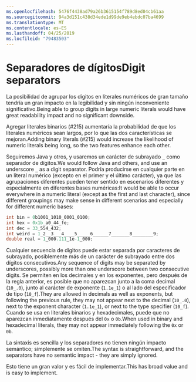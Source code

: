 ```yaml
---
ms.openlocfilehash: 5476f4438ad79a26b3615154f789d8ed04cb61aa
ms.sourcegitcommit: 94a3d151c438d34ede1d99de9eb4ebdc07ba4699
ms.translationtype: MT
ms.contentlocale: es-ES
ms.lasthandoff: 04/25/2019
ms.locfileid: "79483503"
---
```

# <a name="digit-separators"></a><span data-ttu-id="dde6a-101">Separadores de dígitos</span><span class="sxs-lookup"><span data-stu-id="dde6a-101">Digit separators</span></span>

<span data-ttu-id="dde6a-102">La posibilidad de agrupar los dígitos en literales numéricos de gran tamaño tendría un gran impacto en la legibilidad y sin ningún inconveniente significativo.</span><span class="sxs-lookup"><span data-stu-id="dde6a-102">Being able to group digits in large numeric literals would have great readability impact and no significant downside.</span></span> 

<span data-ttu-id="dde6a-103">Agregar literales binarios (#215) aumentaría la probabilidad de que los literales numéricos sean largos, por lo que las dos características se mejoran.</span><span class="sxs-lookup"><span data-stu-id="dde6a-103">Adding binary literals (#215) would increase the likelihood of numeric literals being long, so the two features enhance each other.</span></span> 

<span data-ttu-id="dde6a-104">Seguiremos Java y otros, y usaremos un carácter de subrayado `_` como separador de dígitos.</span><span class="sxs-lookup"><span data-stu-id="dde6a-104">We would follow Java and others, and use an underscore `_` as a digit separator.</span></span> <span data-ttu-id="dde6a-105">Podría producirse en cualquier parte en un literal numérico (excepto en el primer y el último carácter), ya que las agrupaciones diferentes pueden tener sentido en escenarios diferentes y especialmente en diferentes bases numéricas:</span><span class="sxs-lookup"><span data-stu-id="dde6a-105">It would be able to occur everywhere in a numeric literal (except as the first and last character), since different groupings may make sense in different scenarios and especially for different numeric bases:</span></span>

```csharp
int bin = 0b1001_1010_0001_0100;
int hex = 0x1b_a0_44_fe;
int dec = 33_554_432;
int weird = 1_2__3___4____5_____6______7_______8________9;
double real = 1_000.111_1e-1_000;
```

<span data-ttu-id="dde6a-106">Cualquier secuencia de dígitos puede estar separada por caracteres de subrayado, posiblemente más de un carácter de subrayado entre dos dígitos consecutivos.</span><span class="sxs-lookup"><span data-stu-id="dde6a-106">Any sequence of digits may be separated by underscores, possibly more than one underscore between two consecutive digits.</span></span> <span data-ttu-id="dde6a-107">Se permiten en los decimales y en los exponentes, pero después de la regla anterior, es posible que no aparezcan junto a la coma decimal (`10_.0`), junto al carácter de exponente (`1.1e_1`) o al lado del especificador de tipo (`10_f`).</span><span class="sxs-lookup"><span data-stu-id="dde6a-107">They are allowed in decimals as well as exponents, but following the previous rule, they may not appear next to the decimal (`10_.0`), next to the exponent character (`1.1e_1`), or next to the type specifier (`10_f`).</span></span> <span data-ttu-id="dde6a-108">Cuando se usa en literales binarios y hexadecimales, puede que no aparezcan inmediatamente después del `0x` o `0b`.</span><span class="sxs-lookup"><span data-stu-id="dde6a-108">When used in binary and hexadecimal literals, they may not appear immediately following the `0x` or `0b`.</span></span>

<span data-ttu-id="dde6a-109">La sintaxis es sencilla y los separadores no tienen ningún impacto semántico; simplemente se omiten.</span><span class="sxs-lookup"><span data-stu-id="dde6a-109">The syntax is straightforward, and the separators have no semantic impact - they are simply ignored.</span></span>

<span data-ttu-id="dde6a-110">Esto tiene un gran valor y es fácil de implementar.</span><span class="sxs-lookup"><span data-stu-id="dde6a-110">This has broad value and is easy to implement.</span></span>
